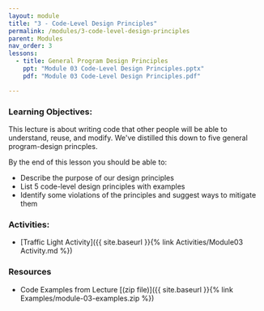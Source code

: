 ```yaml
---
layout: module
title: "3 - Code-Level Design Principles"
permalink: /modules/3-code-level-design-principles
parent: Modules
nav_order: 3
lessons: 
  - title: General Program Design Principles
    ppt: "Module 03 Code-Level Design Principles.pptx"
    pdf: "Module 03 Code-Level Design Principles.pdf"

---
```

### Learning Objectives:
This lecture is about writing code that other people will be able to understand, reuse, and modify.  We've distilled this down to five general program-design princples.

By the end of this lesson you should be able to:
* Describe the purpose of our design principles 
* List 5 code-level design principles with examples
* Identify some violations of the principles and suggest ways to mitigate them 


### Activities:
* [Traffic Light Activity]({{ site.baseurl }}{% link Activities/Module03 Activity.md %})

### Resources

* Code Examples from Lecture [(zip file)]({{ site.baseurl }}{% link Examples/module-03-examples.zip %}) 
